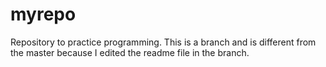 # myrepo
Repository to practice programming.
This is a branch and is different from the master because I edited the readme file in the branch.
